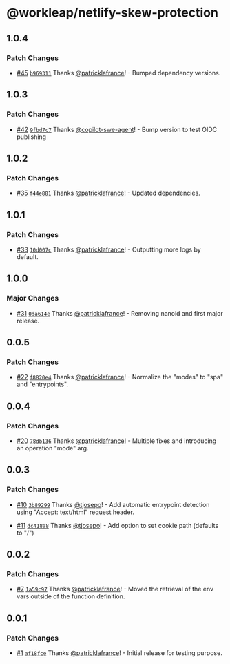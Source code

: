 # @workleap/netlify-skew-protection

## 1.0.4

### Patch Changes

- [#45](https://github.com/workleap/wl-netlify-skew-protection/pull/45) [`b969311`](https://github.com/workleap/wl-netlify-skew-protection/commit/b9693119aae26ba5bd746dd1499bab61561381a6) Thanks [@patricklafrance](https://github.com/patricklafrance)! - Bumped dependency versions.

## 1.0.3

### Patch Changes

- [#42](https://github.com/workleap/wl-netlify-skew-protection/pull/42) [`9fbd7c7`](https://github.com/workleap/wl-netlify-skew-protection/commit/9fbd7c74001f78f686f3a12cfdfad6a58326333d) Thanks [@copilot-swe-agent](https://github.com/apps/copilot-swe-agent)! - Bump version to test OIDC publishing

## 1.0.2

### Patch Changes

- [#35](https://github.com/workleap/wl-netlify-skew-protection/pull/35) [`f44e881`](https://github.com/workleap/wl-netlify-skew-protection/commit/f44e88160f20b6ce90744f966f678568cfcdc3f4) Thanks [@patricklafrance](https://github.com/patricklafrance)! - Updated dependencies.

## 1.0.1

### Patch Changes

- [#33](https://github.com/workleap/wl-netlify-skew-protection/pull/33) [`10d007c`](https://github.com/workleap/wl-netlify-skew-protection/commit/10d007c821ccb7e7aecffbd965dc1e1b24738932) Thanks [@patricklafrance](https://github.com/patricklafrance)! - Outputting more logs by default.

## 1.0.0

### Major Changes

- [#31](https://github.com/workleap/wl-netlify-skew-protection/pull/31) [`0da614e`](https://github.com/workleap/wl-netlify-skew-protection/commit/0da614e48b44809eb336f46ebaf69011ba2d2d2c) Thanks [@patricklafrance](https://github.com/patricklafrance)! - Removing nanoid and first major release.

## 0.0.5

### Patch Changes

- [#22](https://github.com/workleap/wl-netlify-skew-protection/pull/22) [`f8820e4`](https://github.com/workleap/wl-netlify-skew-protection/commit/f8820e4e6a0a9403abbb765998cfab1b433ff6b1) Thanks [@patricklafrance](https://github.com/patricklafrance)! - Normalize the "modes" to "spa" and "entrypoints".

## 0.0.4

### Patch Changes

- [#20](https://github.com/workleap/wl-netlify-skew-protection/pull/20) [`78db136`](https://github.com/workleap/wl-netlify-skew-protection/commit/78db136aa3d1de179cee5199bb5c93588ca8b5cb) Thanks [@patricklafrance](https://github.com/patricklafrance)! - Multiple fixes and introducing an operation "mode" arg.

## 0.0.3

### Patch Changes

- [#10](https://github.com/workleap/wl-netlify-skew-protection/pull/10) [`3b89299`](https://github.com/workleap/wl-netlify-skew-protection/commit/3b89299d5f7c9a60aac81fa425dff23ba7b6c61f) Thanks [@tjosepo](https://github.com/tjosepo)! - Add automatic entrypoint detection using "Accept: text/html" request header.

- [#11](https://github.com/workleap/wl-netlify-skew-protection/pull/11) [`dc418a8`](https://github.com/workleap/wl-netlify-skew-protection/commit/dc418a87bea3ef028dcdafcc744488ea858a7607) Thanks [@tjosepo](https://github.com/tjosepo)! - Add option to set cookie path (defaults to "/")

## 0.0.2

### Patch Changes

- [#7](https://github.com/workleap/wl-netlify-skew-protection/pull/7) [`1a59c97`](https://github.com/workleap/wl-netlify-skew-protection/commit/1a59c976d66aa669ab0b3363893734970505e56e) Thanks [@patricklafrance](https://github.com/patricklafrance)! - Moved the retrieval of the env vars outside of the function definition.

## 0.0.1

### Patch Changes

- [#1](https://github.com/workleap/wl-netlify-skew-protection/pull/1) [`af18fce`](https://github.com/workleap/wl-netlify-skew-protection/commit/af18fcea85da2cebc52f0933a267061d63642dcf) Thanks [@patricklafrance](https://github.com/patricklafrance)! - Initial release for testing purpose.
